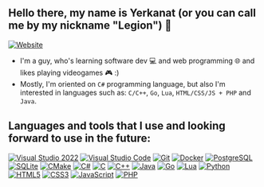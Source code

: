 ## Hello there, my name is Yerkanat (or you can call me by my nickname "Legion") 👋

[![Website](https://img.shields.io/website?label=legion2809.github.io&style=for-the-badge&url=https%3A%2F%2Flegion2809.github.io)](https://legion2809.github.io)

- I'm a guy, who's learning software dev :computer: and web programming :globe_with_meridians: and likes playing videogames :video_game: :)
- Mostly, I'm oriented on `C#` programming language, but also I'm interested in languages such as: `C/C++`, `Go`, `Lua`, `HTML/CSS/JS + PHP` and `Java`.

## Languages and tools that I use and looking forward to use in the future:

[![Visual Studio 2022](https://img.shields.io/badge/Visual%20Studio%202022-A579DB?style=flat&logo=visualstudio)](https://visualstudio.microsoft.com/vs)
[![Visual Studio Code](https://img.shields.io/badge/Visual%20Studio%20Code-0078D7?style=flat&logo=visualstudiocode)](https://code.visualstudio.com)
[![Git](https://img.shields.io/badge/Git-DE4C36?style=flat&logo=git&logoColor=white)](https://git-scm.com)
[![Docker](https://img.shields.io/badge/Docker-1D91B4?style=flat&logo=docker&logoColor=white)](https://docker.com)
[![PostgreSQL](https://img.shields.io/badge/PostgreSQL-336791?style=flat&logo=postgresql&logoColor=white)](https://www.postgresql.org/)
[![SQLite](https://img.shields.io/badge/SQLite-0F80CC?style=flat&logo=sqlite)](https://www.sqlite.org)
[![CMake](https://img.shields.io/badge/CMake-064F8C?style=flat&logo=cmake)](https://cmake.org)
[![C#](https://img.shields.io/badge/C%23-purple?style=flat&logo=csharp)](https://dotnet.microsoft.com/en-us/languages/csharp)
[![C](https://img.shields.io/badge/-C-5E97D0?style=flat&logo=c)](https://www.iso.org/standard/74528.html)
[![C++](https://img.shields.io/badge/C%2B%2B-00599C?style=flat&logo=cplusplus)](https://isocpp.org)
[![Java](https://img.shields.io/badge/Java-ED8B00?style=flat&logo=openjdk&logoColor=white)](https://www.java.com/en)
[![Go](https://img.shields.io/badge/Go-black?style=flat&logo=go&logoColor=white)](https://go.dev)
[![Lua](https://img.shields.io/badge/Lua-00007D?style=flat&logo=lua)](https://lua.org)
[![Python](https://img.shields.io/badge/Python-3773A5?style=flat&logo=python&logoColor=white)](https://www.python.org)
[![HTML5](https://img.shields.io/badge/-HTML5-E34F26?style=flat&logo=html5&logoColor=white)](https://html5.org)
[![CSS3](https://img.shields.io/badge/-CSS3-1572B6?style=flat&logo=css3)](https://www.w3/org/Style/CSS/Overview.en.html)
[![JavaScript](https://img.shields.io/badge/-JavaScript-black?style=flat-square&logo=javascript)](https://javascript.com)
[![PHP](https://img.shields.io/badge/PHP-6383BB?style=flat&logo=php&logoColor=white)](https://php.net)
  
